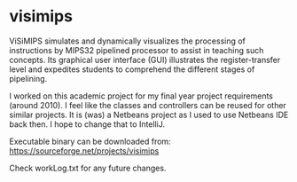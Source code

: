 # visimips
ViSiMIPS simulates and dynamically visualizes the processing of instructions by MIPS32 pipelined processor to assist in teaching such concepts. Its graphical user interface (GUI) illustrates the register-transfer level and expedites students to comprehend the different stages of pipelining.

I worked on this academic project for my final year project requirements (around 2010). I feel like the classes and controllers can be reused for other similar projects. It is (was) a Netbeans project as I used to use Netbeans IDE back then. I hope to change that to IntelliJ.

Executable binary can be downloaded from: https://sourceforge.net/projects/visimips

Check workLog.txt for any future changes.
